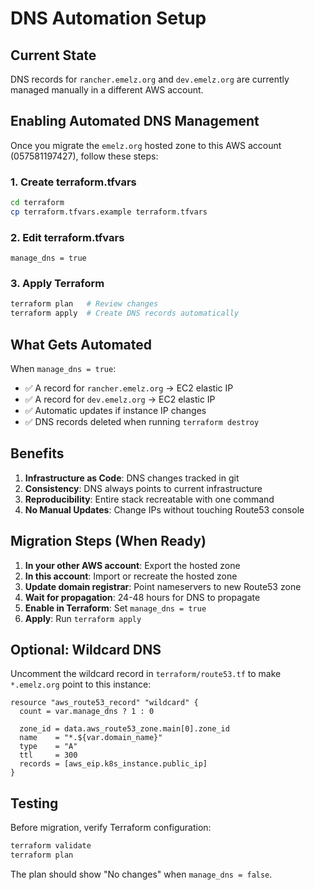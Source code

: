 # DNS Automation Setup

## Current State
DNS records for `rancher.emelz.org` and `dev.emelz.org` are currently managed manually in a different AWS account.

## Enabling Automated DNS Management

Once you migrate the `emelz.org` hosted zone to this AWS account (057581197427), follow these steps:

### 1. Create terraform.tfvars
```bash
cd terraform
cp terraform.tfvars.example terraform.tfvars
```

### 2. Edit terraform.tfvars
```hcl
manage_dns = true
```

### 3. Apply Terraform
```bash
terraform plan   # Review changes
terraform apply  # Create DNS records automatically
```

## What Gets Automated

When `manage_dns = true`:
- ✅ A record for `rancher.emelz.org` → EC2 elastic IP
- ✅ A record for `dev.emelz.org` → EC2 elastic IP
- ✅ Automatic updates if instance IP changes
- ✅ DNS records deleted when running `terraform destroy`

## Benefits

1. **Infrastructure as Code**: DNS changes tracked in git
2. **Consistency**: DNS always points to current infrastructure
3. **Reproducibility**: Entire stack recreatable with one command
4. **No Manual Updates**: Change IPs without touching Route53 console

## Migration Steps (When Ready)

1. **In your other AWS account**: Export the hosted zone
2. **In this account**: Import or recreate the hosted zone
3. **Update domain registrar**: Point nameservers to new Route53 zone
4. **Wait for propagation**: 24-48 hours for DNS to propagate
5. **Enable in Terraform**: Set `manage_dns = true`
6. **Apply**: Run `terraform apply`

## Optional: Wildcard DNS

Uncomment the wildcard record in `terraform/route53.tf` to make `*.emelz.org` point to this instance:

```hcl
resource "aws_route53_record" "wildcard" {
  count = var.manage_dns ? 1 : 0

  zone_id = data.aws_route53_zone.main[0].zone_id
  name    = "*.${var.domain_name}"
  type    = "A"
  ttl     = 300
  records = [aws_eip.k8s_instance.public_ip]
}
```

## Testing

Before migration, verify Terraform configuration:
```bash
terraform validate
terraform plan
```

The plan should show "No changes" when `manage_dns = false`.